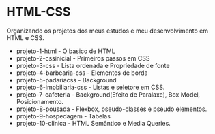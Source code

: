 # HTML-CSS
<p>Organizando os projetos dos meus estudos e meu desenvolvimento em HTML e CSS.</p>
<ul>
    <li>projeto-1-html - O basico de HTML</li>
    <li>projeto-2-cssinicial - Primeiros passos em CSS</li>
    <li>projeto-3-css - Lista ordenada e Propriedade de fonte</li>
    <li>projeto-4-barbearia-css - Elementos de borda</li>
    <li>projeto-5-padariacss - Background</li>
    <li>projeto-6-imobiliaria-css - Listas e seletore em CSS.</li>
    <li>projeto-7-cafeteria - Background(Efeito de Paralaxe), Box Model, Posicionamento.</li>
    <li>projeto-8-pousada - Flexbox, pseudo-classes e pseudo elementos.</li>
    <li>projeto-9-hospedagem - Tabelas</li>
    <li>projeto-10-clinica - HTML Semântico e Media Queries.</li>
</ul>